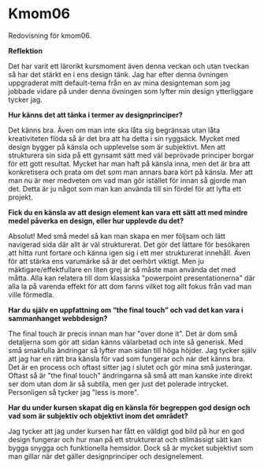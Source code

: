 Kmom06
===============================

Redovisning för kmom06.

**Reflektion**

Det har varit ett lärorikt kursmoment även denna veckan och utan tveckan så har det stärkt en i ens design tänk. Jag har efter denna övningen uppgraderat mitt default-tema från en av mina designteman som jag jobbade vidare på under denna övningen som lyfter min design ytterliggare tycker jag.  

**Hur känns det att tänka i termer av designprinciper?**

Det känns bra. Även om man inte ska låta sig begränsas utan låta kreativiteten flöda så är det bra att ha detta i sin ryggsäck. Mycket med design bygger på känsla och upplevelse som är subjektivt. Men att strukturera sin sida på ett gynsamt sätt med väl beprövade principer borgar för ett gott resultat. Mycket har man haft på känsla inna, men det är bra att konkretisera och prata om det som man annars bara kört på känsla. Mer att man nu är mer medveten om vad man gör istället för innan så gjorde man det. Detta är ju något som man kan använda till sin fördel för att lyfta ett projekt.

**Fick du en känsla av att design element kan vara ett sätt att med mindre medel påverka en design, eller hur upplevde du det?**

Absolut! Med små medel så kan man skapa en mer följsam och lätt navigerad sida där allt är väl strukturerat. Det gör det lättare för besökaren att hitta runt fortare och känna igen sig i ett mer strukturerat innehåll. Även för att stärka ens varumärke så är det oerhört viktigt. Men ju mäktigare/effektfullare en liten grej är så måste man använda det med måtta. Alla kan relatera till dom klassiska "powerpoint presentationerna" där alla la på varenda effekt för att dom fanns vilket tog allt fokus från vad man ville förmedla.

**Har du själv en uppfattning om “the final touch” och vad det kan vara i sammanhanget webbdesign?**

The final touch är precis innan man har "over done it". Det är dom små detaljerna som gör att sidan känns välarbetad och inte så generisk. Med små smakfulla ändringar så lyfter man sidan till höga höjder. Jag tycker själv att jag har en rätt bra känsla för vad som fungerar och när det känns bra. Det är en process och oftast sitter jag i slutet och gör mina små justeringar. Oftast så är "the final touch" ändringarna så små att man kanske inte direkt ser dom utan dom är så subtila, men ger just det polerade intrycket. Personligen så tycker jag "less is more".

**Har du under kursen skapat dig en känsla för begreppen god design och vad som är subjektiv och objektivt inom det området?**

Jag tycker att jag under kursen har fått en väldigt god bild på hur en god design fungerar och hur man på ett strukturerat och stilmässigt sätt kan bygga snygga och funktionella hemsidor. Dock så är mycket subjektivt som man gillar när det gäller designprinciper och designelement.
